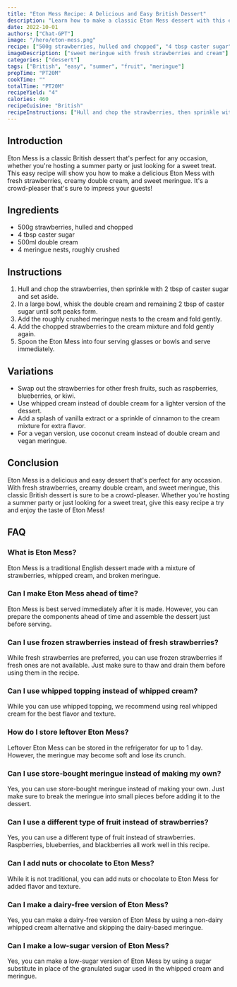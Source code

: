 ```yaml
---
title: "Eton Mess Recipe: A Delicious and Easy British Dessert"
description: "Learn how to make a classic Eton Mess dessert with this easy recipe. Perfect for any occasion, this British dessert is a crowd-pleaser that's sure to impress your guests!"
date: 2022-10-01
authors: ["Chat-GPT"]
image: "/hero/eton-mess.png"
recipe: ["500g strawberries, hulled and chopped", "4 tbsp caster sugar", "500ml double cream", "4 meringue nests, roughly crushed"]
imageDescription: ["sweet meringue with fresh strawberries and cream"]
categories: ["dessert"]
tags: ["British", "easy", "summer", "fruit", "meringue"]
prepTime: "PT20M"
cookTime: ""
totalTime: "PT20M"
recipeYield: "4"
calories: 460
recipeCuisine: "British"
recipeInstructions: ["Hull and chop the strawberries, then sprinkle with 2 tbsp of caster sugar and set aside.", "In a large bowl, whisk the double cream and remaining 2 tbsp of caster sugar until soft peaks form.", "Add the roughly crushed meringue nests to the cream and fold gently.", "Add the chopped strawberries to the cream mixture and fold gently again.", "Spoon the Eton Mess into four serving glasses or bowls and serve immediately."]
---
```


## Introduction

Eton Mess is a classic British dessert that's perfect for any occasion, whether you're hosting a summer party or just looking for a sweet treat. This easy recipe will show you how to make a delicious Eton Mess with fresh strawberries, creamy double cream, and sweet meringue. It's a crowd-pleaser that's sure to impress your guests!

## Ingredients

- 500g strawberries, hulled and chopped
- 4 tbsp caster sugar
- 500ml double cream
- 4 meringue nests, roughly crushed

## Instructions

1. Hull and chop the strawberries, then sprinkle with 2 tbsp of caster sugar and set aside.
2. In a large bowl, whisk the double cream and remaining 2 tbsp of caster sugar until soft peaks form.
3. Add the roughly crushed meringue nests to the cream and fold gently.
4. Add the chopped strawberries to the cream mixture and fold gently again.
5. Spoon the Eton Mess into four serving glasses or bowls and serve immediately.

## Variations

- Swap out the strawberries for other fresh fruits, such as raspberries, blueberries, or kiwi.
- Use whipped cream instead of double cream for a lighter version of the dessert.
- Add a splash of vanilla extract or a sprinkle of cinnamon to the cream mixture for extra flavor.
- For a vegan version, use coconut cream instead of double cream and vegan meringue.

## Conclusion

Eton Mess is a delicious and easy dessert that's perfect for any occasion. With fresh strawberries, creamy double cream, and sweet meringue, this classic British dessert is sure to be a crowd-pleaser. Whether you're hosting a summer party or just looking for a sweet treat, give this easy recipe a try and enjoy the taste of Eton Mess!

## FAQ

### What is Eton Mess?

Eton Mess is a traditional English dessert made with a mixture of strawberries, whipped cream, and broken meringue.

### Can I make Eton Mess ahead of time?

Eton Mess is best served immediately after it is made. However, you can prepare the components ahead of time and assemble the dessert just before serving.

### Can I use frozen strawberries instead of fresh strawberries?

While fresh strawberries are preferred, you can use frozen strawberries if fresh ones are not available. Just make sure to thaw and drain them before using them in the recipe.

### Can I use whipped topping instead of whipped cream?

While you can use whipped topping, we recommend using real whipped cream for the best flavor and texture.

### How do I store leftover Eton Mess?

Leftover Eton Mess can be stored in the refrigerator for up to 1 day. However, the meringue may become soft and lose its crunch.

### Can I use store-bought meringue instead of making my own?

Yes, you can use store-bought meringue instead of making your own. Just make sure to break the meringue into small pieces before adding it to the dessert.

### Can I use a different type of fruit instead of strawberries?

Yes, you can use a different type of fruit instead of strawberries. Raspberries, blueberries, and blackberries all work well in this recipe.

### Can I add nuts or chocolate to Eton Mess?

While it is not traditional, you can add nuts or chocolate to Eton Mess for added flavor and texture.

### Can I make a dairy-free version of Eton Mess?

Yes, you can make a dairy-free version of Eton Mess by using a non-dairy whipped cream alternative and skipping the dairy-based meringue.

### Can I make a low-sugar version of Eton Mess?

Yes, you can make a low-sugar version of Eton Mess by using a sugar substitute in place of the granulated sugar used in the whipped cream and meringue.